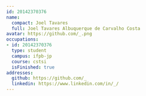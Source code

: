 ```yaml
---
id: 20142370376
name:
  compact: Joel Tavares
  full: Joel Tavares Albuquerque de Carvalho Costa
avatar: https://github.com/_.png
occupations:
- id: 20142370376
  type: student
  campus: ifpb-jp
  course: cstsi
  isFinished: true
addresses:
  github: https://github.com/_
  linkedin: https://www.linkedin.com/in/_/
---
```

